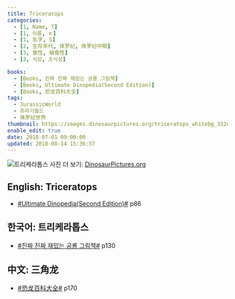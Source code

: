 ```yaml
---
title: Triceratops
categories:
  - [1, Name, T]
  - [1, 이름, ㅌ]
  - [1, 名字, S]
  - [2, 生存年代, 侏罗纪, 侏罗纪中期]
  - [3, 食性, 植食性]
  - [3, 식성, 초식성]

books:
  - [Books, 진짜 진짜 재밌는 공룡 그림책]
  - [Books, Ultimate Dinopedia(Second Edition)]
  - [Books, 恐龙百科大全]
tags:
  - JurassicWorld
  - 쥬라기월드
  - 侏罗纪世界
thumbnail: https://images.dinosaurpictures.org/triceratops_whitebg_332c.jpg
enable_edit: true
date: 2018-07-01 09:00:00
updated: 2018-08-14 15:36:37
---
```


![트리케라톱스](https://images.dinosaurpictures.org/triceratops_whitebg_332c.jpg)
사진 더 보기: [DinosaurPictures.org](https://dinosaurpictures.org/Triceratops-pictures)

## English: Triceratops

- [#Ultimate Dinopedia(Second Edition)#](/books/p/86d06d1161eb1684c26079a0348b5931/) p86

## 한국어: 트리케라톱스

- [#진짜 진짜 재밌는 공룡 그림책#](/books/p/3289261dc4d846b8a02798617a63ad75/) p130

## 中文: 三角龙

- [#恐龙百科大全#](/books/p/6cd4e752e2119c63c607be6bb97d17aa/) p170
